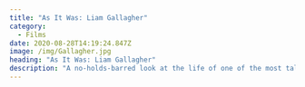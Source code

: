 ```yaml
---
title: "As It Was: Liam Gallagher"
category:
  - Films
date: 2020-08-28T14:19:24.847Z
image: /img/Gallagher.jpg
heading: "As It Was: Liam Gallagher"
description: "A no-holds-barred look at the life of one of the most talked-about and charismatic artists of his generation.\t\t\t\t\t\t"
---
```


